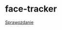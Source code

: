 # face-tracker
[Sprawozdanie](https://drive.google.com/file/d/1vW5Gv-OcNVwfRwZhNhgIoFFJYNKta8r2/view?usp=sharing)